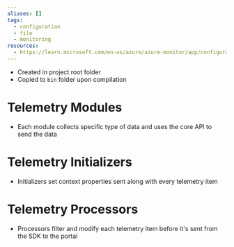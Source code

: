 ```yaml
---
aliases: []
tags:
  - configuration
  - file
  - monitoring
resources:
  - https://learn.microsoft.com/en-us/azure/azure-monitor/app/configuration-with-applicationinsights-config
---
```

- Created in project root folder
- Copied to `bin` folder upon compilation
# Telemetry Modules
- Each module collects specific type of data and uses the core API to send the data
# Telemetry Initializers
- Initializers set context properties sent along with every telemetry item
# Telemetry Processors
- Processors filter and modify each telemetry item before it's sent from the SDK to the portal